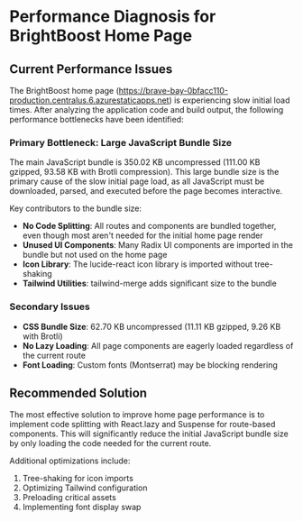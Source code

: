 # Performance Diagnosis for BrightBoost Home Page

## Current Performance Issues

The BrightBoost home page (https://brave-bay-0bfacc110-production.centralus.6.azurestaticapps.net) is experiencing slow initial load times. After analyzing the application code and build output, the following performance bottlenecks have been identified:

### Primary Bottleneck: Large JavaScript Bundle Size

The main JavaScript bundle is 350.02 KB uncompressed (111.00 KB gzipped, 93.58 KB with Brotli compression). This large bundle size is the primary cause of the slow initial page load, as all JavaScript must be downloaded, parsed, and executed before the page becomes interactive.

Key contributors to the bundle size:

- **No Code Splitting**: All routes and components are bundled together, even though most aren't needed for the initial home page render
- **Unused UI Components**: Many Radix UI components are imported in the bundle but not used on the home page
- **Icon Library**: The lucide-react icon library is imported without tree-shaking
- **Tailwind Utilities**: tailwind-merge adds significant size to the bundle

### Secondary Issues

- **CSS Bundle Size**: 62.70 KB uncompressed (11.11 KB gzipped, 9.26 KB with Brotli)
- **No Lazy Loading**: All page components are eagerly loaded regardless of the current route
- **Font Loading**: Custom fonts (Montserrat) may be blocking rendering

## Recommended Solution

The most effective solution to improve home page performance is to implement code splitting with React.lazy and Suspense for route-based components. This will significantly reduce the initial JavaScript bundle size by only loading the code needed for the current route.

Additional optimizations include:

1. Tree-shaking for icon imports
2. Optimizing Tailwind configuration
3. Preloading critical assets
4. Implementing font display swap
